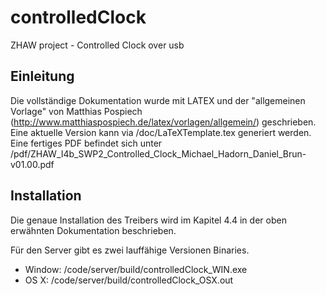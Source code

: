 controlledClock
===============

ZHAW project - Controlled Clock over usb


Einleitung
----------
Die vollständige Dokumentation wurde mit LATEX und der "allgemeinen Vorlage" von Matthias Pospiech (http://www.matthiaspospiech.de/latex/vorlagen/allgemein/) geschrieben. Eine aktuelle Version kann via /doc/LaTeXTemplate.tex generiert werden.
Eine fertiges PDF befindet sich unter /pdf/ZHAW\_I4b\_SWP2\_Controlled\_Clock\_Michael\_Hadorn\_Daniel\_Brun-v01.00.pdf

Installation
------------
Die genaue Installation des Treibers wird im Kapitel 4.4 in der oben erwähnten Dokumentation beschrieben.

Für den Server gibt es zwei lauffähige Versionen Binaries.
* Window: /code/server/build/controlledClock_WIN.exe
* OS X: /code/server/build/controlledClock_OSX.out
